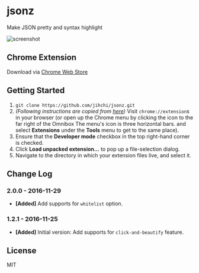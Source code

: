 # jsonz
Make JSON pretty and syntax highlight

![screenshot](https://img.987.tw/0B8cemvXY3r61NHdSZEl1VkZSWVU)

## Chrome Extension

Download via [Chrome Web Store](https://chrome.google.com/webstore/detail/jsonz/ahendnlfikgofocdohpgaddkfjhbicnc)

## Getting Started

1. `git clone https://github.com/jihchi/jsonz.git`
1. *(Following instructions are copied from [here](https://developer.chrome.com/extensions/getstarted#unpacked))* Visit `chrome://extension`s in your browser (or open up the Chrome menu by clicking the icon to the far right of the Omnibox The menu's icon is three horizontal bars. and select **Extensions** under the **Tools** menu to get to the same place).
1. Ensure that the **Developer mode** checkbox in the top right-hand corner is checked.
1. Click **Load unpacked extension…** to pop up a file-selection dialog.
1. Navigate to the directory in which your extension files live, and select it.

## Change Log

### 2.0.0 - 2016-11-29

* **[Added]** Add supports for `whitelist` option.

### 1.2.1 - 2016-11-25

* **[Added]** Initial version: Add supports for `click-and-beautify` feature.

## License

MIT

